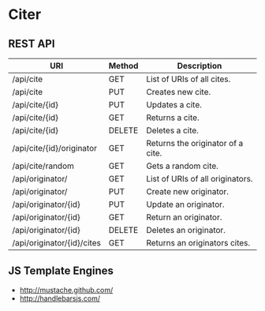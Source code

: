# Citer

## REST API

| URI                      | Method | Description
---------------------------|--------|-----------------------------------
/api/cite                  | GET    | List of URIs of all cites.
/api/cite                  | PUT    | Creates new cite.
/api/cite/{id}             | PUT    | Updates a cite.
/api/cite/{id}             | GET    | Returns a cite.
/api/cite/{id}             | DELETE | Deletes a cite.
/api/cite/{id}/originator  | GET    | Returns the originator of a cite. 
/api/cite/random           | GET    | Gets a random cite.
/api/originator/           | GET    | List of URIs of all originators.
/api/originator/           | PUT    | Create new originator.
/api/originator/{id}       | PUT    | Update an originator.
/api/originator/{id}       | GET    | Return an originator.
/api/originator/{id}       | DELETE | Deletes an originator.
/api/originator/{id}/cites | GET    | Returns an originators cites.

## JS Template Engines

- http://mustache.github.com/
- http://handlebarsjs.com/
